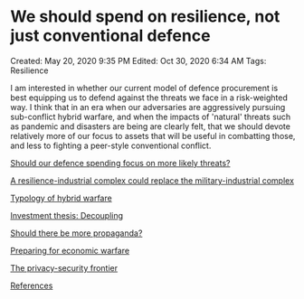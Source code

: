 # We should spend on resilience, not just conventional defence

Created: May 20, 2020 9:35 PM
Edited: Oct 30, 2020 6:34 AM
Tags: Resilience

I am interested in whether our current model of defence procurement is best equipping us to defend against the threats we face in a risk-weighted way. I think that in an era when our adversaries are aggressively pursuing sub-conflict hybrid warfare, and when the impacts of 'natural' threats such as pandemic and disasters are being are clearly felt, that we should devote relatively more of our focus to assets that will be useful in combatting those, and less to fighting a peer-style conventional conflict.

[Should our defence spending focus on more likely threats?](Should%20our%20defence%20spending%20focus%20on%20more%20likely%20t%207689fe89247d43b7acbc8a53d0ec9d3f.md)

[A resilience-industrial complex could replace the military-industrial complex](A%20resilience-industrial%20complex%20could%20replace%20the%20%205656625e211144e68223ae5e498db7e0.md)

[Typology of hybrid warfare](Typology%20of%20hybrid%20warfare%20e56ca1ba8fd344888057f5aba4fbdf5d.md)

[Investment thesis: Decoupling](Investment%20thesis%20Decoupling%20cf778e83e5df4b9892620c4647974f9b.md)

[Should there be more propaganda?](Should%20there%20be%20more%20propaganda%204d12a5c13524470197bbc8c818ad7879.md)

[Preparing for economic warfare](Preparing%20for%20economic%20warfare%20007487cb3fd84debb97256610fd11622.md)

[The privacy-security frontier](The%20privacy-security%20frontier%206f273e9ea7d24fddacde32ae68505c4c.md)

[References](We%20should%20spend%20on%20resilience,%20not%20just%20convention%203238608fa540413eb71c4e44fb96b22e/References%208c01221aade646bfa8665bd1ddef884c.csv)